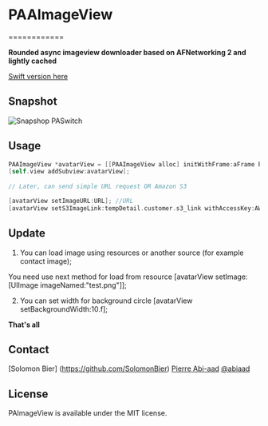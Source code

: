 # PAAImageView
============

**Rounded async imageview downloader based on AFNetworking 2 and lightly cached**

[Swift version here](https://github.com/abiaad/PASImageView)

## Snapshot

![Snapshop PASwitch](https://raw.github.com/abiaad/paaimageview/master/snapshot.gif)

## Usage

```objective-c
PAAImageView *avatarView = [[PAAImageView alloc] initWithFrame:aFrame backgroundProgressColor:[UIColor whiteColor] progressColor:[UIColor lightGrayColor]];
[self.view addSubview:avatarView];
 
// Later, can send simple URL request OR Amazon S3

[avatarView setImageURL:URL]; //URL
[avatarView setS3ImageLink:tempDetail.customer.s3_link withAccessKey:AWS_Access_Key withBucketKey:AWS_Bucket_Name withSecretKey:AWS_Secret_Key];
```

## Update

1. You can load image using resources or another source (for example contact image);

You need use next method for load from resource
[avatarView setImage:[UIImage imageNamed:"test.png"]];

2. You can set width for background circle
[avatarView setBackgroundWidth:10.f];

**That's all**

## Contact
[Solomon Bier] (https://github.com/SolomonBier)
[Pierre Abi-aad](http://github.com/abiaad)
[@abiaad](https://twitter.com/abiaad)

## License

PAImageView is available under the MIT license.
